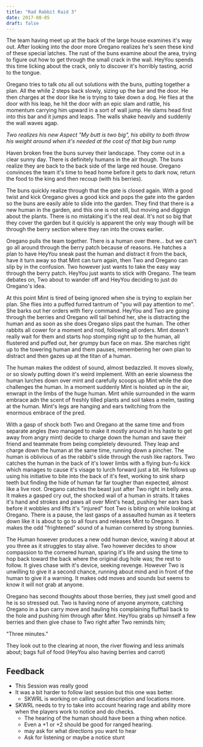 ```yaml
---
title: "Rad Rabbit Raid 3"
date: 2017-08-05
draft: false
---
```


The team having meet up at the back of the large house examines it's way out. After looking into the door more Oregano realizes he's seen these kind of these special latches. The rust of the buns examine about the area, trying to figure out how to get through the small crack in the wall. HeyYou spends this time licking about the crack, only to discover it's horribly tasting, acrid to the tongue.

Oregano tries to talk otu all out solutions with the buns, putting together a plan. All the while 2 steps back slowly, sizing up the bar and the door. He then charges at the door like he is trying to take down a dog. He flies at the door with his leap, he hit the door with an epic slam and rattle, his momentum carrying him upward in a sort of wall jump. He slams head first into this bar and it jumps and leaps. The walls shake heavily and suddenly the wall waves agap.

_Two realizes his new Aspect "My butt is two big", his ability to both throw his weight around when it's needed at the cost of that big bun rump_

Haven broken free the buns survey their landscape. They come out in a clear sunny day. There is definitely humans in the air though.  The buns realize they are back to the back side of the large red house. Oregano convinces the team it's time to head home before it gets to dark now, return the food to the king and then recoup (with his berries).

The buns quickly realize through that the gate is closed again. With a good twist and kick Oregano gives a good kick and pops the gate into the garden so the buns are easily able to slide into the garden. They find that there is a new human in the garden, and this one is not still, but moving and diggign about the plants. There is no mistaking it's the real deal. It's not so big that they cover the garden but it quickly is apparent the only way though will be through the berry section where they ran into the crows earlier.

Oregano pulls the team together. There is a human over there... but we can't go all around through the berry patch because of reasons. He hatches a plan to have HeyYou sneak past the human and distract it from the back, have it turn away so that Mint can turn again, then Two and Oregano can slip by in the confusion. Two however just wants to take the easy way through the berry patch. HeyYou just wants to stick with Oregano. The team debates on, Two about to wander off and HeyYou deciding to just do Oregano's idea.

At this point Mint is tired of being ignored when she is trying to explain her plan. She flies into a puffed furred tantrum of "you will pay attention to me". She barks out her orders with fiery command. HeyYou and Two are going through the berries and Oregano will tail behind her, she is distracting the human and as soon as she does Oregano slips past the human. The other rabbits all cower for a moment and nod, following all orders. Mint doesn't really wait for them and starts hop stomping right up to the human, all flustered and puffed out, her grumpy bun face on max. She marches right up to the towering human and them pauses, remembering her own plan to distract and then gazes up at the titan of a human.

The human makes the oddest of sound, almost bedazzled. It moves slowly, or so slowly putting down it's weird implement. With an eerie slowness the human lurches down over mint and carefully scoops up Mint while the doe challenges the human. In a moment suddenly Mint is hoisted up in the air, enwrapt in the limbs of the huge human. Mint while surrounded in the warm embrace adn the scent of freshly tilled plants and soil takes a melm, tasting at the human. Mint's legs are hanging and ears twitching from the enormous embrace of the pred.

With a gasp of shock both Two and Oregano at the same time and from separate angles (two managed to make it mostly around in his haste to get away from angry mint) decide to charge down the human and save their friend and teammate from being completely devoured. They leap and charge down the human at the same time, running down a pincher. The human is oblivious of as the rabbit's slide through the rush like raptors. Two catches the human in the back of it's lower limbs with a flying bun-fu kick which manages to cause it's visage to lurch forward just a bit. He follows up using his initiative to bite into the back of it's feet, working to sink sharp teeth but finding the hide of human far far tougher than expected, almost like a live root. Oregano catches the beast just after Two right in belly area. It makes a gasped cry out, the shocked wail of a human in straits. It takes it's hand and strokes and paws all over Mint's head, pushing her ears back before it wobbles and lifts it's "injured" foot Two is biting on while looking at Oregano. There is a pause, the last gasps of a assaulted human as it teeters down like it is about to go to all fours and releases Mint to Oregano. It makes the odd "frightened" sound of a human cornered by strong bunnies.

The Human however produces a new odd human device, waving it about at you three as it struggles to stay alive. Two however decides to show compassion to the cornered human, sparing it's life and using the time to hop back toward the back where the original dug hole was; the rest to follow. It gives chase with it's device, seeking revenge. However Two is unwilling to give it a second chance, running about mind and in front of the human to give it a warning.  It makes odd moves and sounds but seems to know it will not grab at anyone.

Oregano has second thoughts about those berries, they just smell good and he is so stressed out. Two is having none of anyone anymore, catching Oregano in a bun carry move and hauling his complaining flufftail back to the hole and pushing him through after Mint. HeyYou grabs up himself a few berries and then give chase to Two right after Two reminds him;

"Three minutes."

They look out to the clearing at noon, the river flowing and less animals about; bags full of food (HeyYou also having berries and carrot)

## Feedback

* This Session was really good
* It was a bit harder to follow last session but this one was better.
  * SKWRL is working on calling out description and locations more.
* SKWRL needs to try to take into account hearing rage and ability more when the players work to notice and do checks.
  * The hearing of the human should have been a thing when notice.
  * Even a +1 or +2 should be good for ranged hearing.
  * may ask for what directions you want to hear
  * Ask for listening or maybe a notice stunt
